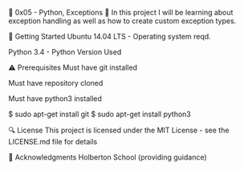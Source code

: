🐚 0x05 - Python, Exceptions 🐚
In this project I will be learning about exception handling as well as how to create custom exception types.

🏃 Getting Started
Ubuntu 14.04 LTS - Operating system reqd.

Python 3.4 - Python Version Used

⚠️ Prerequisites
Must have git installed

Must have repository cloned

Must have python3 installed

$ sudo apt-get install git
$ sudo apt-get install python3

🔍 License
This project is licensed under the MIT License - see the LICENSE.md file for details

📣 Acknowledgments
Holberton School (providing guidance)
